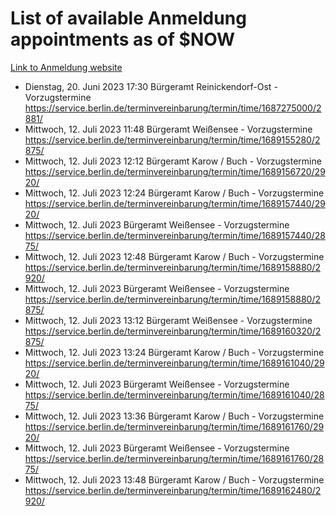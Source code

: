 # List of available Anmeldung appointments as of $NOW
[Link to Anmeldung website](https://service.berlin.de/terminvereinbarung/termin/tag.php?termin=1&anliegen[]=120686&dienstleisterlist=122210,122217,327316,122219,327312,122227,327314,122231,327346,122243,327348,122254,122252,329742,122260,329745,122262,329748,122271,327278,122273,327274,122277,327276,330436,122280,327294,122282,327290,122284,327292,122291,327270,122285,327266,122286,327264,122296,327268,150230,329760,122297,327286,122294,327284,122312,329763,122314,329775,122304,327330,122311,327334,122309,327332,317869,122281,327352,122279,329772,122283,122276,327324,122274,327326,122267,329766,122246,327318,122251,327320,122257,327322,122208,327298,122226,327300&herkunft=http%3A%2F%2Fservice.berlin.de%2Fdienstleistung%2F120686%2F)
- Dienstag, 20. Juni 2023 17:30 Bürgeramt Reinickendorf-Ost - Vorzugstermine https://service.berlin.de/terminvereinbarung/termin/time/1687275000/2881/
- Mittwoch, 12. Juli 2023 11:48 Bürgeramt Weißensee - Vorzugstermine https://service.berlin.de/terminvereinbarung/termin/time/1689155280/2875/
- Mittwoch, 12. Juli 2023 12:12 Bürgeramt Karow / Buch - Vorzugstermine https://service.berlin.de/terminvereinbarung/termin/time/1689156720/2920/
- Mittwoch, 12. Juli 2023 12:24 Bürgeramt Karow / Buch - Vorzugstermine https://service.berlin.de/terminvereinbarung/termin/time/1689157440/2920/
- Mittwoch, 12. Juli 2023  Bürgeramt Weißensee - Vorzugstermine https://service.berlin.de/terminvereinbarung/termin/time/1689157440/2875/
- Mittwoch, 12. Juli 2023 12:48 Bürgeramt Karow / Buch - Vorzugstermine https://service.berlin.de/terminvereinbarung/termin/time/1689158880/2920/
- Mittwoch, 12. Juli 2023  Bürgeramt Weißensee - Vorzugstermine https://service.berlin.de/terminvereinbarung/termin/time/1689158880/2875/
- Mittwoch, 12. Juli 2023 13:12 Bürgeramt Weißensee - Vorzugstermine https://service.berlin.de/terminvereinbarung/termin/time/1689160320/2875/
- Mittwoch, 12. Juli 2023 13:24 Bürgeramt Karow / Buch - Vorzugstermine https://service.berlin.de/terminvereinbarung/termin/time/1689161040/2920/
- Mittwoch, 12. Juli 2023  Bürgeramt Weißensee - Vorzugstermine https://service.berlin.de/terminvereinbarung/termin/time/1689161040/2875/
- Mittwoch, 12. Juli 2023 13:36 Bürgeramt Karow / Buch - Vorzugstermine https://service.berlin.de/terminvereinbarung/termin/time/1689161760/2920/
- Mittwoch, 12. Juli 2023  Bürgeramt Weißensee - Vorzugstermine https://service.berlin.de/terminvereinbarung/termin/time/1689161760/2875/
- Mittwoch, 12. Juli 2023 13:48 Bürgeramt Karow / Buch - Vorzugstermine https://service.berlin.de/terminvereinbarung/termin/time/1689162480/2920/
